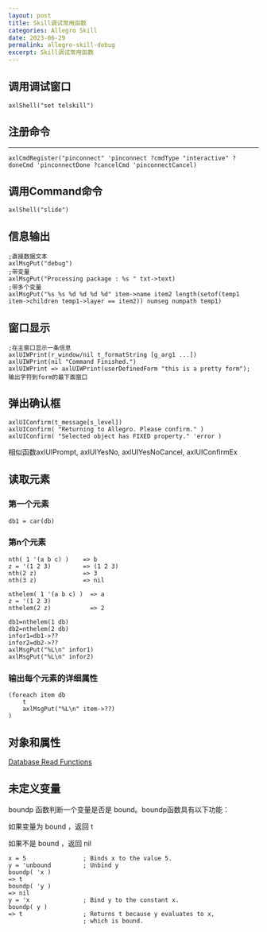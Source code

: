 ```yaml
---
layout: post
title: Skill调试常用函数
categories: Allegro Skill
date: 2023-06-29
permalink: allegro-skill-debug
excerpt: Skill调试常用函数
---
```


## 调用调试窗口

```
axlShell("set telskill")
```

## 注册命令
----
```
axlCmdRegister("pinconnect" 'pinconnect ?cmdType "interactive" ?doneCmd 'pinconnectDone ?cancelCmd 'pinconnectCancel) 
```

## 调用Command命令

```
axlShell("slide")
```

## 信息输出

```
;直接数据文本
axlMsgPut("debug")
;带变量
axlMsgPut("Processing package : %s " txt->text)
;带多个变量
axlMsgPut("%s %s %d %d %d %d" item->name item2 length(setof(temp1 item->children temp1->layer == item2)) numseg numpath temp1)
```

## 窗口显示

```
;在主窗口显示一条信息
axlUIWPrint(r_window/nil t_formatString [g_arg1 ...])
axlUIWPrint(nil "Command Finished.")
axlUIWPrint => axlUIWPrint(userDefinedForm "this is a pretty form"); 输出字符到form的最下面窗口 
```

## 弹出确认框

```
axlUIConfirm(t_message[s_level])
axlUIConfirm( "Returning to Allegro. Please confirm." )
axlUIConfirm( "Selected object has FIXED property." 'error )
```

相似函数axlUIPrompt, axlUIYesNo, axlUIYesNoCancel, axlUIConfirmEx

## 读取元素

### 第一个元素

```
db1 = car(db)
```

### 第n个元素


``` Common_Lisp
nth( 1 '(a b c) )    => b
z = '(1 2 3)         => (1 2 3)
nth(2 z)             => 3
nth(3 z)             => nil

nthelem( 1 '(a b c) )  => a
z = '(1 2 3)
nthelem(2 z)           => 2

db1=nthelem(1 db)
db2=nthelem(2 db)
infor1=db1->??
infor2=db2->??
axlMsgPut("%L\n" infor1)
axlMsgPut("%L\n" infor2)
```

### 输出每个元素的详细属性

```
(foreach item db
    t
    axlMsgPut("%L\n" item->??)
)
```

## 对象和属性


[Database Read Functions](https://a1024.synology.me:1024/?p=2942)

## 未定义变量


boundp 函数判断一个变量是否是 bound。boundp函数具有以下功能：

如果变量为 bound ，返回 t

如果不是 bound ，返回 nil

```
x = 5                ; Binds x to the value 5.
y = 'unbound         ; Unbind y
boundp( 'x )
=> t
boundp( 'y )
=> nil
y = 'x               ; Bind y to the constant x.
boundp( y )
=> t                 ; Returns t because y evaluates to x, 
                     ; which is bound.
```